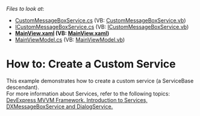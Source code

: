 <!-- default file list -->
*Files to look at*:

* [CustomMessageBoxService.cs](./CS/Service/CustomMessageBoxService.cs) (VB: [CustomMessageBoxService.vb](./VB/Service/CustomMessageBoxService.vb))
* [ICustomMessageBoxService.cs](./CS/Service/ICustomMessageBoxService.cs) (VB: [ICustomMessageBoxService.vb](./VB/Service/ICustomMessageBoxService.vb))
* **[MainView.xaml](./CS/View/MainView.xaml) (VB: [MainView.xaml](./VB/View/MainView.xaml))**
* [MainViewModel.cs](./CS/ViewModel/MainViewModel.cs) (VB: [MainViewModel.vb](./VB/ViewModel/MainViewModel.vb))
<!-- default file list end -->
# How to: Create a Custom Service


<p>This example demonstrates how to create a custom service (a ServiceBase descendant).<br />
For more information about Services, refer to the following topics:<br />
<a href="https://community.devexpress.com/blogs/wpf/archive/2013/09/30/devexpress-mvvm-framework-introduction-to-services-dxmessageboxservice-and-dialogservice.aspx"><u>DevExpress MVVM Framework. Introduction to Services, DXMessageBoxService and DialogService.</u></a></p>

<br/>


